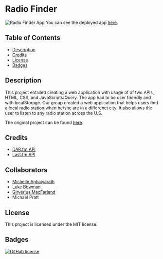 # Radio Finder

![Radio Finder App](./radiofinder.png)
You can see the deployed app [here](https://maphaiyarath.github.io/radio-finder).

## Table of Contents
* [Description](#description)
* [Credits](#credits)
* [License](#license)
* [Badges](#badges)

## Description
This project entailed creating a web application with usage of of two APIs, HTML, CSS, and JavaScript/JQuery. The app had to be user friendly and with localStorage. Our group created a web application that helps users find a local radio station when he/she are in a differenct city. It also allows the user to listen to any radio station across the U.S.

The original project can be found [here](https://github.com/gsmac14/Project1).

## Credits
* [DAR.fm API](https://docs.google.com/document/d/1QM7ScdxNvg-ttwRi0EWn7KmaR02EP2gqwu5LNlsnO4k/pub)
* [Last.fm API](https://www.last.fm/api)

## Collaborators
* [Michelle Aphaiyarath](https://github.com/maphaiyarath)
* [Luke Bowman](https://github.com/LDBowman)
* [Girverius MacFarland](https://github.com/gsmac14)
* Michael Pratt

## License
This project is licensed under the MIT license.

## Badges
[![GitHub license](https://img.shields.io/badge/license-MIT-blue.svg)](https://github.com/maphaiyarath/radio-finder)